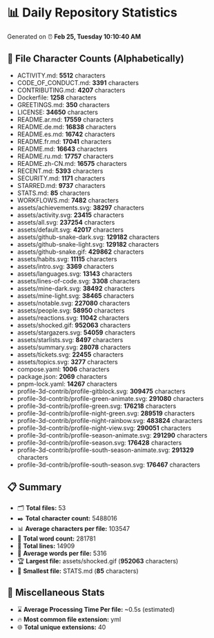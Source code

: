 # 📊 Daily Repository Statistics
Generated on ⏰ **Feb 25, Tuesday 10:10:40 AM**

## 📂 File Character Counts (Alphabetically)
- ACTIVITY.md: **5512** characters
- CODE_OF_CONDUCT.md: **3391** characters
- CONTRIBUTING.md: **4207** characters
- Dockerfile: **1258** characters
- GREETINGS.md: **350** characters
- LICENSE: **34650** characters
- README.ar.md: **17559** characters
- README.de.md: **16838** characters
- README.es.md: **16742** characters
- README.fr.md: **17041** characters
- README.md: **16643** characters
- README.ru.md: **17757** characters
- README.zh-CN.md: **16575** characters
- RECENT.md: **5393** characters
- SECURITY.md: **1171** characters
- STARRED.md: **9737** characters
- STATS.md: **85** characters
- WORKFLOWS.md: **7482** characters
- assets/achievements.svg: **38297** characters
- assets/activity.svg: **23415** characters
- assets/all.svg: **237254** characters
- assets/default.svg: **42017** characters
- assets/github-snake-dark.svg: **129182** characters
- assets/github-snake-light.svg: **129182** characters
- assets/github-snake.gif: **429862** characters
- assets/habits.svg: **11115** characters
- assets/intro.svg: **3369** characters
- assets/languages.svg: **13143** characters
- assets/lines-of-code.svg: **3308** characters
- assets/mine-dark.svg: **38492** characters
- assets/mine-light.svg: **38465** characters
- assets/notable.svg: **227080** characters
- assets/people.svg: **58950** characters
- assets/reactions.svg: **11042** characters
- assets/shocked.gif: **952063** characters
- assets/stargazers.svg: **54059** characters
- assets/starlists.svg: **8497** characters
- assets/summary.svg: **28078** characters
- assets/tickets.svg: **22455** characters
- assets/topics.svg: **3277** characters
- compose.yaml: **1006** characters
- package.json: **2069** characters
- pnpm-lock.yaml: **14267** characters
- profile-3d-contrib/profile-gitblock.svg: **309475** characters
- profile-3d-contrib/profile-green-animate.svg: **291080** characters
- profile-3d-contrib/profile-green.svg: **176218** characters
- profile-3d-contrib/profile-night-green.svg: **289519** characters
- profile-3d-contrib/profile-night-rainbow.svg: **483824** characters
- profile-3d-contrib/profile-night-view.svg: **290051** characters
- profile-3d-contrib/profile-season-animate.svg: **291290** characters
- profile-3d-contrib/profile-season.svg: **176428** characters
- profile-3d-contrib/profile-south-season-animate.svg: **291329** characters
- profile-3d-contrib/profile-south-season.svg: **176467** characters

## 📋 Summary
- 🗂️ **Total files:** 53
- ✒️ **Total character count:** 5488016
- 📊 **Average characters per file:** 103547
- 📝 **Total word count:** 281781
- 🧾 **Total lines:** 14909
- 📐 **Average words per file:** 5316
- 🏆 **Largest file:** assets/shocked.gif (**952063** characters)
- 🥉 **Smallest file:** STATS.md (**85** characters)

## 🌟 Miscellaneous Stats
- ⌛ **Average Processing Time Per file:** ~0.5s (estimated)
- 🔥 **Most common file extension:** yml
- 🌐 **Total unique extensions:** 40
